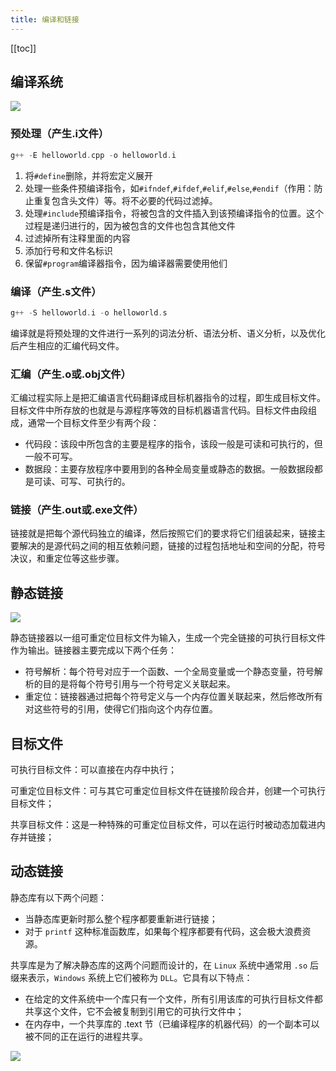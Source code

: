 ```yaml
---
title: 编译和链接
---
```

[[toc]]

## 编译系统
![](https://s2.ax1x.com/2019/10/31/KTYwAU.jpg)

### 预处理（产生.i文件）
```cpp
g++ -E helloworld.cpp -o helloworld.i
```
1. 将`#define`删除，并将宏定义展开
2. 处理一些条件预编译指令，如`#ifndef`,`#ifdef`,`#elif`,`#else`,`#endif`（作用：防止重复包含头文件）等。将不必要的代码过滤掉。
3. 处理`#include`预编译指令，将被包含的文件插入到该预编译指令的位置。这个过程是递归进行的，因为被包含的文件也包含其他文件
4. 过滤掉所有注释里面的内容
5. 添加行号和文件名标识
6. 保留`#program`编译器指令，因为编译器需要使用他们

### 编译（产生.s文件）
```cpp
g++ -S helloworld.i -o helloworld.s
```
编译就是将预处理的文件进行一系列的词法分析、语法分析、语义分析，以及优化后产生相应的汇编代码文件。

### 汇编（产生.o或.obj文件）
汇编过程实际上是把汇编语言代码翻译成目标机器指令的过程，即生成目标文件。目标文件中所存放的也就是与源程序等效的目标机器语言代码。目标文件由段组成，通常一个目标文件至少有两个段：
- 代码段：该段中所包含的主要是程序的指令，该段一般是可读和可执行的，但一般不可写。
- 数据段：主要存放程序中要用到的各种全局变量或静态的数据。一般数据段都是可读、可写、可执行的。

### 链接（产生.out或.exe文件）
链接就是把每个源代码独立的编译，然后按照它们的要求将它们组装起来，链接主要解决的是源代码之间的相互依赖问题，链接的过程包括地址和空间的分配，符号决议，和重定位等这些步骤。

## 静态链接
![](https://s2.ax1x.com/2019/10/31/KTY0NF.jpg)

静态链接器以一组可重定位目标文件为输入，生成一个完全链接的可执行目标文件作为输出。链接器主要完成以下两个任务：

- 符号解析：每个符号对应于一个函数、一个全局变量或一个静态变量，符号解析的目的是将每个符号引用与一个符号定义关联起来。
- 重定位：链接器通过把每个符号定义与一个内存位置关联起来，然后修改所有对这些符号的引用，使得它们指向这个内存位置。

## 目标文件
可执行目标文件：可以直接在内存中执行；

可重定位目标文件：可与其它可重定位目标文件在链接阶段合并，创建一个可执行目标文件；

共享目标文件：这是一种特殊的可重定位目标文件，可以在运行时被动态加载进内存并链接；

## 动态链接
静态库有以下两个问题：
- 当静态库更新时那么整个程序都要重新进行链接；
- 对于 `printf` 这种标准函数库，如果每个程序都要有代码，这会极大浪费资源。

共享库是为了解决静态库的这两个问题而设计的，在 `Linux` 系统中通常用 `.so` 后缀来表示，`Windows` 系统上它们被称为 `DLL`。它具有以下特点：
- 在给定的文件系统中一个库只有一个文件，所有引用该库的可执行目标文件都共享这个文件，它不会被复制到引用它的可执行文件中；
- 在内存中，一个共享库的 .text 节（已编译程序的机器代码）的一个副本可以被不同的正在运行的进程共享。

![](https://s2.ax1x.com/2019/10/31/KTYnnP.jpg)